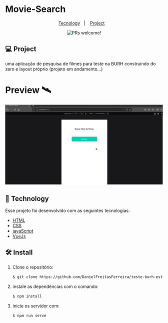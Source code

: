 # Movie-Search


<p align="center">
  <a href="#-tecnology">Tecnology</a>&nbsp;&nbsp;&nbsp;|&nbsp;&nbsp;&nbsp;
  <a href="#-project">Project</a>&nbsp;&nbsp;&nbsp;&nbsp;

<br>

<p align="center">
 <img src="https://img.shields.io/static/v1?label=PRs&message=welcome&color=15C3D6&labelColor=000000" alt="PRs welcome!" />

## 💻 Project

<p>uma aplicação de pesquisa de filmes para teste na BURH construindo do zero e layout próprio (projeto em andamento...)</p>

# Preview 🛰

<p align="center">
 <img src="./src/assets/vid1.gif" />

## 🚀 Technology

Esse projeto foi desenvolvido com as seguintes tecnologias:

- [HTML](https://html.com/)
- [CSS](https://www.w3schools.com/css/css_website_layout.asp)
- [javaScript](https://www.javascript.com/)
- [VueJs](https://br.vuejs.org/)


## 🛠 Install

1. Clone o repositório:

   ```bash
   $ git clone https://github.com/DanielFreitasFerreira/teste-burh-estagio/tree/master
   ```
2. instale as dependências com o comando:

    ```bash
   $ npm install
   ```
2. inicie os servidor com:

    ```bash - http://localhost:8083/
   $ npm run serve
   ```   
